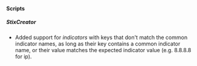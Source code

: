 
#### Scripts
##### StixCreator
- Added support for *indicators* with keys that don't match the common indicator names, as long as their key contains a common indicator name, or their value matches the expected indicator value (e.g. 8.8.8.8 for ip).
